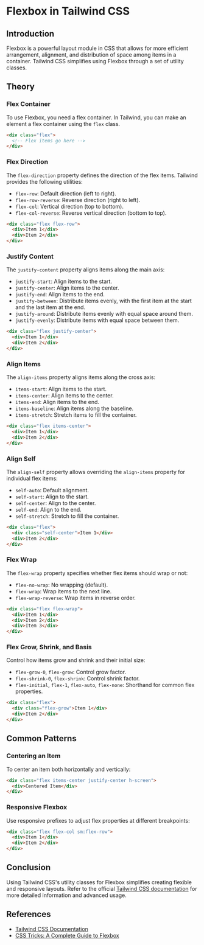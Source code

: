 # Flexbox in Tailwind CSS

## Introduction

Flexbox is a powerful layout module in CSS that allows for more efficient arrangement, alignment, and distribution of space among items in a container. Tailwind CSS simplifies using Flexbox through a set of utility classes.

## Theory

### Flex Container

To use Flexbox, you need a flex container. In Tailwind, you can make an element a flex container using the `flex` class.

```html
<div class="flex">
  <!-- Flex items go here -->
</div>
```

### Flex Direction

The `flex-direction` property defines the direction of the flex items. Tailwind provides the following utilities:

- `flex-row`: Default direction (left to right).
- `flex-row-reverse`: Reverse direction (right to left).
- `flex-col`: Vertical direction (top to bottom).
- `flex-col-reverse`: Reverse vertical direction (bottom to top).

```html
<div class="flex flex-row">
  <div>Item 1</div>
  <div>Item 2</div>
</div>
```

### Justify Content

The `justify-content` property aligns items along the main axis:

- `justify-start`: Align items to the start.
- `justify-center`: Align items to the center.
- `justify-end`: Align items to the end.
- `justify-between`: Distribute items evenly, with the first item at the start and the last item at the end.
- `justify-around`: Distribute items evenly with equal space around them.
- `justify-evenly`: Distribute items with equal space between them.

```html
<div class="flex justify-center">
  <div>Item 1</div>
  <div>Item 2</div>
</div>
```

### Align Items

The `align-items` property aligns items along the cross axis:

- `items-start`: Align items to the start.
- `items-center`: Align items to the center.
- `items-end`: Align items to the end.
- `items-baseline`: Align items along the baseline.
- `items-stretch`: Stretch items to fill the container.

```html
<div class="flex items-center">
  <div>Item 1</div>
  <div>Item 2</div>
</div>
```

### Align Self

The `align-self` property allows overriding the `align-items` property for individual flex items:

- `self-auto`: Default alignment.
- `self-start`: Align to the start.
- `self-center`: Align to the center.
- `self-end`: Align to the end.
- `self-stretch`: Stretch to fill the container.

```html
<div class="flex">
  <div class="self-center">Item 1</div>
  <div>Item 2</div>
</div>
```

### Flex Wrap

The `flex-wrap` property specifies whether flex items should wrap or not:

- `flex-no-wrap`: No wrapping (default).
- `flex-wrap`: Wrap items to the next line.
- `flex-wrap-reverse`: Wrap items in reverse order.

```html
<div class="flex flex-wrap">
  <div>Item 1</div>
  <div>Item 2</div>
  <div>Item 3</div>
</div>
```

### Flex Grow, Shrink, and Basis

Control how items grow and shrink and their initial size:

- `flex-grow-0`, `flex-grow`: Control grow factor.
- `flex-shrink-0`, `flex-shrink`: Control shrink factor.
- `flex-initial`, `flex-1`, `flex-auto`, `flex-none`: Shorthand for common flex properties.

```html
<div class="flex">
  <div class="flex-grow">Item 1</div>
  <div>Item 2</div>
</div>
```

## Common Patterns

### Centering an Item

To center an item both horizontally and vertically:

```html
<div class="flex items-center justify-center h-screen">
  <div>Centered Item</div>
</div>
```

### Responsive Flexbox

Use responsive prefixes to adjust flex properties at different breakpoints:

```html
<div class="flex flex-col sm:flex-row">
  <div>Item 1</div>
  <div>Item 2</div>
</div>
```

## Conclusion

Using Tailwind CSS's utility classes for Flexbox simplifies creating flexible and responsive layouts. Refer to the official [Tailwind CSS documentation](https://tailwindcss.com/docs/flex) for more detailed information and advanced usage.

## References

- [Tailwind CSS Documentation](https://tailwindcss.com/docs/flex)
- [CSS Tricks: A Complete Guide to Flexbox](https://css-tricks.com/snippets/css/a-guide-to-flexbox/)
